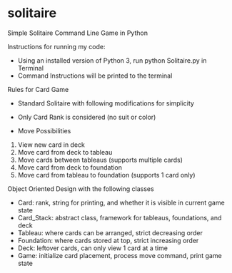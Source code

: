 # solitaire
Simple Solitaire Command Line Game in Python

Instructions for running my code:
- Using an installed version of Python 3, run python Solitaire.py in Terminal
- Command Instructions will be printed to the terminal

Rules for Card Game
- Standard Solitaire with following modifications for simplicity
- Only Card Rank is considered (no suit or color)

- Move Possibilities
1. View new card in deck
2. Move card from deck to tableau
3. Move cards between tableaus (supports multiple cards)
4. Move card from deck to foundation
5. Move card from tableau to foundation (supports 1 card only)

Object Oriented Design with the following classes
- Card: rank, string for printing, and whether it is visible in current game state
- Card_Stack: abstract class, framework for tableaus, foundations, and deck
- Tableau: where cards can be arranged, strict decreasing order 
- Foundation: where cards stored at top, strict increasing order 
- Deck: leftover cards, can only view 1 card at a time
- Game: initialize card placement, process move command, print game state
